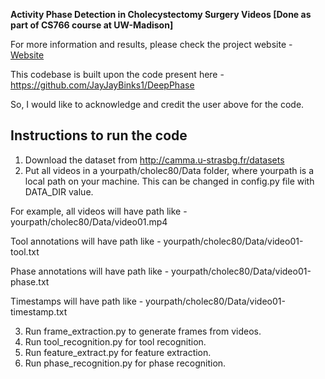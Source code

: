 **Activity Phase Detection in Cholecystectomy Surgery Videos [Done as part of CS766 course at UW-Madison]**

For more information and results, please check the project website - [Website](https://sites.google.com/wisc.edu/cs766-activity-phase-detection/introduction?authuser=1)

This codebase is built upon the code present here - https://github.com/JayJayBinks1/DeepPhase

So, I would like to acknowledge and credit the user above for the code.

Instructions to run the code
----------------------------------

1. Download the dataset from http://camma.u-strasbg.fr/datasets
2. Put all videos in a yourpath/cholec80/Data folder, where yourpath is a local path on your machine.
This can be changed in config.py file with DATA_DIR value.

For example, all videos will have path like -
yourpath/cholec80/Data/video01.mp4

Tool annotations will have path like - 
yourpath/cholec80/Data/video01-tool.txt

Phase annotations will have path like -
yourpath/cholec80/Data/video01-phase.txt

Timestamps will have path like - 
yourpath/cholec80/Data/video01-timestamp.txt

3. Run frame_extraction.py to generate frames from videos.
4. Run tool_recognition.py for tool recognition.
5. Run feature_extract.py for feature extraction.
6. Run phase_recognition.py for phase recognition.
